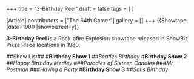 +++
title = "3-Birthday Reel"
draft = false
tags = [ ]

[Article]
contributors = ["The 64th Gamer"]
gallery = []
+++
{{Showtape
|date=1980
|showbizreel=y}}

**3-Birthday Reel** is a Rock-afire Explosion showtape released in ShowBiz Pizza Place locations in 1980.

##Show List##
#**Birthday Show 1** 
##_Beatles Birthday_
#**Birthday Show 2** 
##_Happy Birthday Medley_
###_Parodies of Sixteen Candles_
###_Mr. Postman_
###_Having a Party_
#**Birthday Show 3** 
##_Sal's Birthday_